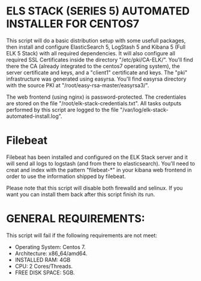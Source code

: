 # ELS STACK (SERIES 5) AUTOMATED INSTALLER FOR CENTOS7

This script will do a basic distribution setup with some usefull packages, then install and configure ElasticSearch 5, LogStash 5 and Kibana 5 (Full ELK 5 Stack) with all required dependencies. It will also configure all required SSL Certificates inside the directory "/etc/pki/CA-ELK/". You'll find there the CA (already integrated to the centos7 operating system), the server certificate and keys, and a "client1" certificate and keys. The "pki" infrastructure was generated using easyrsa. You'll find easyrsa directory with the source PKI at "/root/easy-rsa-master/easyrsa3/".

The web frontend (using nginx) is password-protected. The credentiales are stored on the file "/root/elk-stack-credentials.txt". All tasks outputs performed by this script are logged to the file "/var/log/elk-stack-automated-install.log".

# Filebeat

Filebeat has been installed and configured on the ELK Stack server and it will send all logs to logstash (and from there to elasticsearch). You'll need to creat and index with the pattern "filebeat-*" in your kibana web frontend in order to use the information shipped by filebeat.

Please note that this script will disable both firewalld and selinux. If you want you can install them back after this script finish its run.

# GENERAL REQUIREMENTS:

This script will fail if the following requirements are not meet:

- Operating System: Centos 7.
- Architecture: x86_64/amd64.
- INSTALLED RAM: 4GB
- CPU: 2 Cores/Threads.
- FREE DISK SPACE: 5GB.

